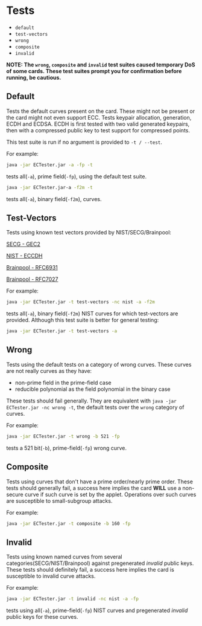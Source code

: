 # Tests

 - `default`
 - `test-vectors`
 - `wrong`
 - `composite`
 - `invalid`
 
**NOTE: The `wrong`, `composite` and `invalid` test suites caused temporary DoS of some cards. These test suites prompt you for
confirmation before running, be cautious.**

## Default
Tests the default curves present on the card. These might not be present or the card might not even support ECC.
Tests keypair allocation, generation, ECDH and ECDSA. ECDH is first tested with two valid generated keypairs, then
with a compressed public key to test support for compressed points.

This test suite is run if no argument is provided to `-t / --test`.

For example:
```bash
java -jar ECTester.jar -a -fp -t
```
tests all(`-a`), prime field(`-fp`), using the default test suite.

```bash
java -jar ECTester.jar-a -f2m -t
```
tests all(`-a`), binary field(`-f2m`), curves.

## Test-Vectors
Tests using known test vectors provided by NIST/SECG/Brainpool:

[SECG - GEC2](http://read.pudn.com/downloads168/doc/772358/TestVectorsforSEC%201-gec2.pdf)

[NIST - ECCDH](http://csrc.nist.gov/groups/STM/cavp/component-testing.html#ECCCDH)

[Brainpool - RFC6931](https://tools.ietf.org/html/rfc6932#appendix-A.1)

[Brainpool - RFC7027](https://tools.ietf.org/html/rfc7027#appendix-A)

For example:
```bash
java -jar ECTester.jar -t test-vectors -nc nist -a -f2m
```
tests all(`-a`), binary field(`-f2m`) NIST curves for which test-vectors are provided. Although this test suite is better for general testing:
```bash
java -jar ECTester.jar -t test-vectors -a
```
## Wrong
Tests using the default tests on a category of wrong curves. These curves are not really curves as they have:
 - non-prime field in the prime-field case
 - reducible polynomial as the field polynomial in the binary case

These tests should fail generally. They are equivalent with `java -jar ECTester.jar -nc wrong -t`, the default tests over the `wrong` category
of curves.
 
For example:
```bash
java -jar ECTester.jar -t wrong -b 521 -fp
```
tests a 521 bit(`-b`), prime-field(`-fp`) wrong curve.

## Composite
Tests using curves that don't have a prime order/nearly prime order.
These tests should generally fail, a success here implies the card **WILL** use a non-secure curve if such curve is set
by the applet. Operations over such curves are susceptible to small-subgroup attacks.

For example:
```bash
java -jar ECTester.jar -t composite -b 160 -fp
```

## Invalid
Tests using known named curves from several categories(SECG/NIST/Brainpool) against pregenerated *invalid* public keys.
These tests should definitely fail, a success here implies the card is susceptible to invalid curve attacks.


For example:
```bash
java -jar ECTester.jar -t invalid -nc nist -a -fp
```
tests using all(`-a`), prime-field(`-fp`) NIST curves and pregenerated *invalid* public keys for these curves.